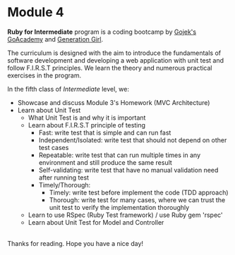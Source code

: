 # Module 4

**Ruby for Intermediate** program is a coding bootcamp by [Gojek's GoAcademy](https://www.gojek.com/go-academy/) and [Generation Girl](https://www.generationgirl.org/).

The curriculum is designed with the aim to introduce the fundamentals of software development and developing a web application with unit test and follow F.I.R.S.T principles.
We learn the theory and numerous practical exercises in the program.

In the fifth class of *Intermediate* level, we:
* Showcase and discuss Module 3's Homework (MVC Architecture)
* Learn about Unit Test
    * What Unit Test is and why it is important
    * Learn about F.I.R.S.T principle of testing
      * Fast: write test that is simple and can run fast
      * Independent/Isolated: write test that should not depend on other test cases
      * Repeatable: write test that can run multiple times in any environment and still produce the same result
      * Self-validating: write test that have no manual validation need after running test
      * Timely/Thorough:
        * Timely: write test before implement the code (TDD approach)
        * Thorough: write test for many cases, where we can trust the unit test to verify the implementation thoroughly
    * Learn to use RSpec (Ruby Test framework) / use Ruby gem 'rspec'
    * Learn about Unit Test for Model and Controller

<br>Thanks for reading. Hope you have a nice day!
